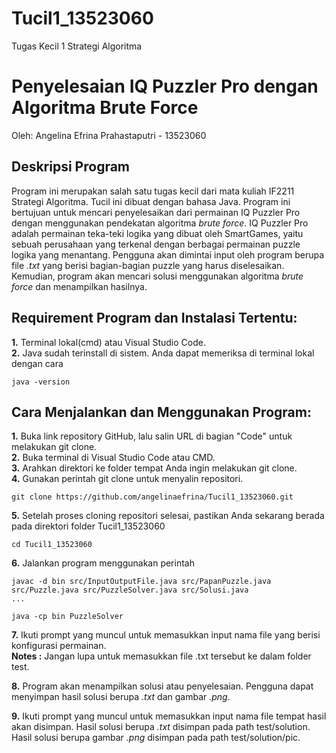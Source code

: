 # Tucil1_13523060
Tugas Kecil 1 Strategi Algoritma

# Penyelesaian IQ Puzzler Pro dengan Algoritma Brute Force
Oleh: Angelina Efrina Prahastaputri - 13523060

## **Deskripsi Program**
Program ini merupakan salah satu tugas kecil dari mata kuliah IF2211 Strategi Algoritma. Tucil ini dibuat dengan bahasa Java. Program ini bertujuan untuk mencari penyelesaikan dari permainan IQ Puzzler Pro dengan menggunakan pendekatan algoritma *brute force*. IQ Puzzler Pro adalah permainan teka-teki logika yang dibuat oleh SmartGames, yaitu sebuah perusahaan yang terkenal dengan berbagai permainan puzzle logika yang menantang. Pengguna akan dimintai input oleh program berupa file *.txt* yang berisi bagian-bagian puzzle yang harus diselesaikan. Kemudian, program akan mencari solusi menggunakan algoritma *brute force* dan menampilkan hasilnya.

## Requirement Program dan Instalasi Tertentu:
**1.** Terminal lokal(cmd) atau Visual Studio Code.  
**2.** Java sudah terinstall di sistem. Anda dapat memeriksa di terminal lokal dengan cara
```
java -version
```

## Cara Menjalankan dan Menggunakan Program:
  **1.** Buka link repository GitHub, lalu salin URL di bagian "Code" untuk melakukan git clone.  
  **2.** Buka terminal di Visual Studio Code atau CMD.  
  **3.** Arahkan direktori ke folder tempat Anda ingin melakukan git clone.  
  **4.** Gunakan perintah git clone <URL> untuk menyalin repositori.
  ```
  git clone https://github.com/angelinaefrina/Tucil1_13523060.git 
  ```
  **5.** Setelah proses cloning repositori selesai, pastikan Anda sekarang berada pada direktori folder Tucil1_13523060
  ```
  cd Tucil1_13523060
  ```
  **6.** Jalankan program menggunakan perintah
  ```
  javac -d bin src/InputOutputFile.java src/PapanPuzzle.java src/Puzzle.java src/PuzzleSolver.java src/Solusi.java
  ...

  java -cp bin PuzzleSolver
  ```
  **7.** Ikuti prompt yang muncul untuk memasukkan input nama file yang berisi konfigurasi permainan.   
  **Notes :** Jangan lupa untuk memasukkan file .txt tersebut ke dalam folder test.

  **8.** Program akan menampilkan solusi atau penyelesaian. Pengguna dapat menyimpan hasil solusi berupa *.txt* dan gambar *.png*. 
  
  **9.** Ikuti prompt yang muncul untuk memasukkan input nama file tempat hasil akan disimpan. Hasil solusi berupa *.txt* disimpan pada path test/solution. Hasil solusi berupa gambar *.png* disimpan pada path test/solution/pic.

